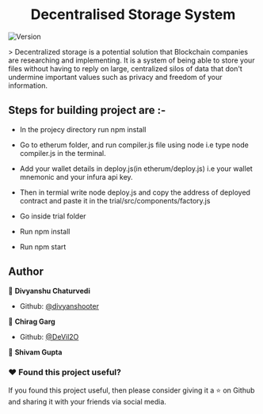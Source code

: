 <h1 align="center">Decentralised Storage System</h1>

<p>
  <img alt="Version" src="https://img.shields.io/badge/version-1.1.1-blue.svg?cacheSeconds=2592000" />
</p>
> Decentralized storage is a potential solution that Blockchain companies are researching and implementing. It is a system of being able to store your files without having to reply on large, centralized silos of data that don't undermine important values such as privacy and freedom of your information.


## Steps for building project are :-

* In the projecy directory run npm install

* Go to etherum folder, and run compiler.js file using node i.e type node compiler.js in the terminal.

* Add your wallet details in deploy.js(in etherum/deploy.js) i.e your wallet mnemonic and your infura api key.

* Then in termial write node deploy.js and copy the address of deployed contract and paste it in the trial/src/components/factory.js

* Go inside trial folder

* Run npm install

* Run npm start 

## Author

👤 **Divyanshu Chaturvedi**
* Github: [@divyanshooter](https://github.com/divyanshooter)

👤 **Chirag Garg**
* Github: [@DeVil2O](https://github.com/DeVil2O)

👤 **Shivam Gupta**

### :heart: Found this project useful?

If you found this project useful, then please consider giving it a :star: on Github and sharing it with your friends via social media.


